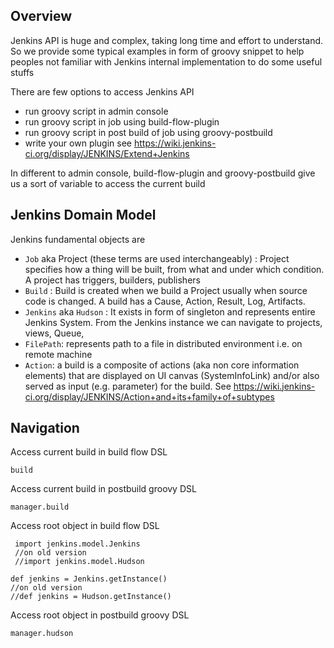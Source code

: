 ## Overview

Jenkins API is huge and complex, taking long time and effort to understand. So we provide some typical examples in form of 
groovy snippet to help peoples not familiar with Jenkins internal implementation to do some useful stuffs

There are few options to access Jenkins API

* run groovy script in admin console
* run groovy script in job using build-flow-plugin
* run groovy script in post build of job using groovy-postbuild
* write your own plugin see https://wiki.jenkins-ci.org/display/JENKINS/Extend+Jenkins

In different to admin console, build-flow-plugin and  groovy-postbuild give us a sort of variable to access the current build

## Jenkins Domain Model

Jenkins fundamental objects are

* `Job` aka Project (these terms are used interchangeably)  : Project specifies how a thing will be built, from what and under which condition. A project has triggers, builders, publishers
* `Build` : Build is created when we build a Project usually when source code is changed. A build has a Cause, Action, Result, Log, Artifacts. 
* `Jenkins` aka `Hudson` : It exists in form of  singleton and represents entire Jenkins System. From the Jenkins instance we can navigate to projects, views, Queue,  
* `FilePath`: represents path to a file in distributed environment i.e. on remote machine
* `Action`: a build is a composite of actions (aka non core information elements) that are displayed on UI canvas (SystemInfoLink) and/or also served as input (e.g. parameter) for the build. See https://wiki.jenkins-ci.org/display/JENKINS/Action+and+its+family+of+subtypes

## Navigation

Access current build in build flow DSL

    build

Access current build in postbuild groovy DSL
    
    manager.build

Access root object in build flow DSL
    
     import jenkins.model.Jenkins 
     //on old version
     //import jenkins.model.Hudson

    def jenkins = Jenkins.getInstance()
    //on old version
    //def jenkins = Hudson.getInstance()

Access root object in  postbuild groovy DSL

    manager.hudson 
  
   
    
     
      
       
        
